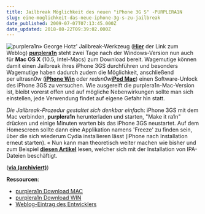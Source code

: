 ```yaml
---
title: Jailbreak Möglichkeit des neuen "iPhone 3G S" -PURPLERA1N
slug: eine-moglichkeit-das-neue-iphone-3g-s-zu-jailbreak
date_published: 2009-07-07T07:13:45.000Z
date_updated: 2018-08-22T09:39:02.000Z
---
```


![purplera1n](//picdump.thafaker.de/2009/07/purplera1n-209x300.jpg)» George Hotz' Jailbreak-Werkzeug ([**Hier**](http://iphonejtag.blogspot.com/2009/07/purplera1nfor-mac.html) der Link zum Weblog) [**purplera1n**](http://purplera1n.com/) steht zwei Tage nach der Windows-Version nun auch für **Mac OS X** (10.5, Intel-Macs) zum Download bereit. Wagemutige können damit einen Jailbreak ihres iPhone 3GS durchführen und besonders Wagemutige haben dadurch zudem die Möglichkeit, anschließend per ultrasn0w ([**iPhone Win**](__GHOST_URL__/27/jailbreak-des-iphone-3g-mit-firmware-3-0) oder *redsn0w*[**iPod Mac**](__GHOST_URL__/23/jailbreak-des-ipod-touch-2g-unter-os-x)) einen Software-Unlock des iPhone 3GS zu versuchen. Wie ausgereift die purplera1n-Mac-Version ist, bleibt vorerst offen und auf mögliche Nebenwirkungen sollte man sich einstellen, jede Verwendung findet auf eigene Gefahr hin statt.

*Die Jailbreak-Prozedur gestaltet sich denkbar einfac*h: iPhone 3GS mit dem Mac verbinden, **purplera1n** herunterladen und starten, "Make it ra1n" drücken und einige Minuten warten bis das iPhone 3GS neustartet. Auf dem Homescreen sollte dann eine Applikation namens 'Freeze' zu finden sein, über die sich wiederum Cydia installieren lässt (iPhone nach Installation erneut starten). « Nun kann man theoretisch weiter machen wie bisher und zum Beispiel [**diesen Artikel**](__GHOST_URL__/25/wie-installiere-ich-ipa-dateien-auf-meinem-ipodiphone) lesen, welcher sich mit der Installation von IPA-Dateien beschäftigt.

(**[via (archiviert)](http://web.archive.org/web/20090708061543/http://www.fscklog.com:80/2009/07/purplera1n-jailbreak-f%C3%BCr-das-iphone-3gs-mac-version.html)**)

**Ressourcen**:

- [purplera1n Download MAC](http://theiphonewiki.com/purplera1n/purplera1n.zip)
- [purplera1n Download WIN](http://theiphonewiki.com/purplera1n/purplera1n.exe)
- [Weblog-Eintrag des Entwicklers](http://iphonejtag.blogspot.com/2009/07/purplera1nfor-mac.html)
